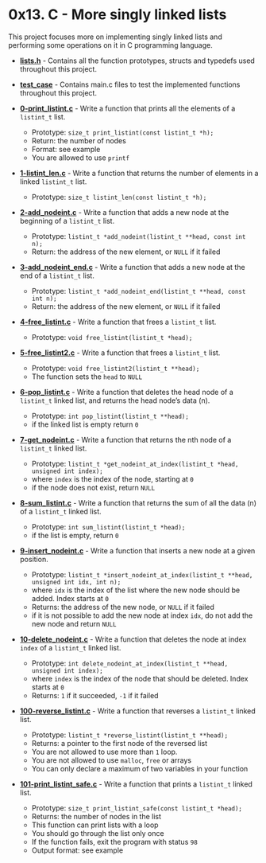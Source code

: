 # 0x13. C - More singly linked lists
This project focuses more on implementing singly linked lists and performing some operations on it in C programming language.

* **[lists.h](./lists.h)** - Contains all the function prototypes, structs and typedefs used throughout this project.
* **[test_case](./test_case)** - Contains main.c files to test the implemented functions throughout this project.
* **[0-print_listint.c](./0-print_listint.c)** - Write a function that prints all the elements of a `listint_t` list.
	* Prototype: `size_t print_listint(const listint_t *h);`
	* Return: the number of nodes
	* Format: see example
	* You are allowed to use `printf`
* **[1-listint_len.c](./1-listint_len.c)** - Write a function that returns the number of elements in a linked `listint_t` list.
	* Prototype: `size_t listint_len(const listint_t *h);`
* **[2-add_nodeint.c](./2-add_nodeint.c)** - Write a function that adds a new node at the beginning of a `listint_t` list.
	* Prototype: `listint_t *add_nodeint(listint_t **head, const int n);`
	* Return: the address of the new element, or `NULL` if it failed
* **[3-add_nodeint_end.c](./3-add_nodeint_end.c)** - Write a function that adds a new node at the end of a `listint_t` list.
	* Prototype: `listint_t *add_nodeint_end(listint_t **head, const int n);`
	* Return: the address of the new element, or `NULL` if it failed
* **[4-free_listint.c](./4-free_listint.c)** - Write a function that frees a `listint_t` list.
	* Prototype: `void free_listint(listint_t *head);`
* **[5-free_listint2.c](./5-free_listint2.c)** - Write a function that frees a `listint_t` list.
	* Prototype: `void free_listint2(listint_t **head);`
	* The function sets the `head` to `NULL`
* **[6-pop_listint.c](./6-pop_listint.c)** - Write a function that deletes the head node of a `listint_t` linked list, and returns the head node’s data (n).
	* Prototype: `int pop_listint(listint_t **head);`
	* if the linked list is empty return `0`
* **[7-get_nodeint.c](./7-get_nodeint.c)** - Write a function that returns the nth node of a `listint_t` linked list.
	* Prototype: `listint_t *get_nodeint_at_index(listint_t *head, unsigned int index);`
	* where `index` is the index of the node, starting at `0`
	* if the node does not exist, return `NULL`
* **[8-sum_listint.c](./8-sum_listint.c)** - Write a function that returns the sum of all the data (n) of a `listint_t` linked list.
	* Prototype: `int sum_listint(listint_t *head);`
	* if the list is empty, return `0`
* **[9-insert_nodeint.c](./9-insert_nodeint.c)** - Write a function that inserts a new node at a given position.
	* Prototype: `listint_t *insert_nodeint_at_index(listint_t **head, unsigned int idx, int n);`
	* where `idx` is the index of the list where the new node should be added. Index starts at `0`
	* Returns: the address of the new node, or `NULL` if it failed
	* if it is not possible to add the new node at index `idx`, do not add the new node and return `NULL`
* **[10-delete_nodeint.c](./10-delete_nodeint.c)** - Write a function that deletes the node at index `index` of a `listint_t` linked list.
	* Prototype: `int delete_nodeint_at_index(listint_t **head, unsigned int index);`
	* where `index` is the index of the node that should be deleted. Index starts at `0`
	* Returns: `1` if it succeeded, `-1` if it failed
* **[100-reverse_listint.c](./100-reverse_listint.c)** - Write a function that reverses a `listint_t` linked list.
	* Prototype: `listint_t *reverse_listint(listint_t **head);`
	* Returns: a pointer to the first node of the reversed list
	* You are not allowed to use more than `1` loop.
	* You are not allowed to use `malloc`, `free` or arrays
	* You can only declare a maximum of two variables in your function

* **[101-print_listint_safe.c](./101-print_listint_safe.c)** - Write a function that prints a `listint_t` linked list.
	* Prototype: `size_t print_listint_safe(const listint_t *head);`
	* Returns: the number of nodes in the list
	* This function can print lists with a loop
	* You should go through the list only once
	* If the function fails, exit the program with status `98`
	* Output format: see example